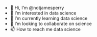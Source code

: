 - 👋 Hi, I’m @notjamesperry
- 👀 I’m interested in data science
- 🌱 I’m currently learning data science
- 💞️ I’m looking to collaborate on science
- 📫 How to reach me data science

<!---
notjamesperry/notjamesperry is a ✨ special ✨ repository because its `README.md` (this file) appears on your GitHub profile.
You can click the Preview link to take a look at your changes.
--->
